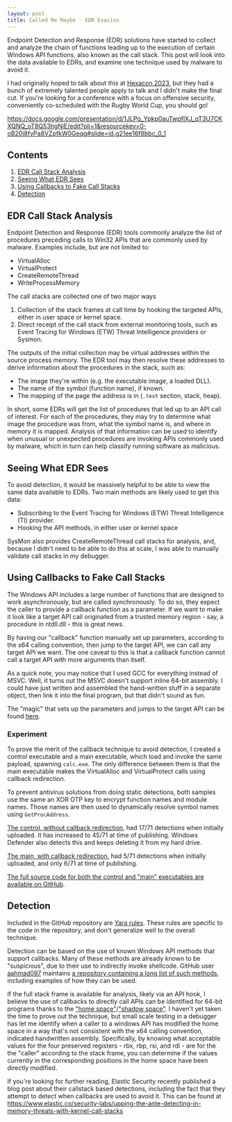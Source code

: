 ```yaml
---
layout: post
title: Called Me Maybe - EDR Evasion
---
```


Endpoint Detection and Response (EDR) solutions have started to collect and analyze
the chain of functions leading up to the execution of certain Windows API
functions, also known as the call stack. This post will look into the data
available to EDRs, and examine one technique used by malware to avoid it. 

I had originally hoped to talk about this at [Hexacon 2023](https://hexacon.fr),
but they had a bunch of extremely talented people apply to talk and I didn't
make the final cut. If you're looking for a conference with a focus on offensive
security, conveniently co-scheduled with the Rugby World Cup, you should go!

https://docs.google.com/presentation/d/1JLPq_Ypkp0auTwpflXJ_qT3U7CKXQNQ_oT8Q53hgNiE/edit?pli=1&resourcekey=0-oB20j8fvPa8VZpfkW0Geqg#slide=id.g21ee16f8bbc_0_1 


## Contents

1. [EDR Call Stack Analysis](#edr-call-stack-analysis)
2. [Seeing What EDR Sees](#seeing-what-edr-sees)
3. [Using Callbacks to Fake Call Stacks](#using-callbacks-to-fake-call-stacks)
4. [Detection](#detection)

## EDR Call Stack Analysis

Endpoint Detection and Response (EDR) tools commonly analyze the list of
procedures preceding calls to Win32 APIs that are commonly used by malware.
Examples include, but are not limited to:
* VirtualAlloc
* VirtualProtect
* CreateRemoteThread
* WriteProcessMemory

The call stacks are collected one of two major ways
1. Collection of the stack frames at call time by hooking the targeted APIs,
either in user space or kernel space.
2. Direct receipt of the call stack from external monitoring tools, such as
Event Tracing for Windows (ETW) Threat Intelligence providers or Sysmon.

The outputs of the initial collection may be virtual addresses within the
source process memory. The EDR tool may then resolve these addresses to derive
information about the procedures in the stack, such as:
* The image they're within (e.g. the executable image, a loaded DLL).
* The name of the symbol (function name), if known.
* The mapping of the page the address is in (`.text` section, stack, heap).

In short, some EDRs will get the list of procedures that led up to an API call
of interest. For each of the procedures, they may try to determine what image
the procedure was from, what the symbol name is, and where in memory it is
mapped. Analysis of that information can be used to identify when unusual or
unexpected procedures are invoking APIs commonly used by malware, which in turn
can help classify running software as malicious.

## Seeing What EDR Sees

To avoid detection, it would be massively helpful to be able to view the same
data available to EDRs. Two main methods are likely used to get this data:
*   Subscribing to the Event Tracing for Windows (ETW) Threat Intelligence (TI)
    provider.
*   Hooking the API methods, in either user or kernel space

SysMon also provides CreateRemoteThread call stacks for analysis, and, because
I didn't need to be able to do this at scale, I was able to manually validate
call stacks in my debugger. 

## Using Callbacks to Fake Call Stacks

The Windows API includes a large number of functions that are designed to work
asynchronously, but are called synchronously. To do so, they expect the caller
to provide a callback function as a parameter. If we want to make it look like
a target API call originated from a trusted memory region - say, a procedure in
ntdll.dll - this is great news.

By having our "callback" function manually set up parameters, according to the
x64 calling convention, then jump to the target API, we can call any target API
we want. The one caveat to this is that a callback function cannot call a
target API with more arguments than itself.

As a quick note, you may notice that I used GCC for everything instead of MSVC.
Well, it turns out the MSVC doesn't support inline 64-bit assembly. I could
have just written and assembled the hand-written stuff in a separate object,
then link it into the final program, but that didn't sound as fun.

The "magic" that sets up the parameters and jumps to the target API can be
found [here](https://github.com/micrictor/windows-api-proxy/blob/hexacon/thunk.h).

### Experiment

To prove the merit of the callback technique to avoid detection, I created a
control executable and a main executable, which load and invoke the same
payload, spawning `calc.exe`. The only difference between them is that the
main executable makes the VirtualAlloc and VirtualProtect calls using callback
redirection.

To prevent antivirus solutions from doing static detections, both samples use
the same an XOR OTP key to encrypt function names and module names. Those names
are then used to dynamically resolve symbol names using `GetProcAddress`.

[The control, without callback redirection,](https://www.virustotal.com/gui/file/99bcdbde638353fa59f2ce91c0ff7c27f7c2d5cbaf3f2cb720920f436316b8f4?nocache=1)
had 17/71 detections when initially uploaded. It has increased to 45/71 at time
of publishing. Windows Defender also detects this and keeps deleting it from my
hard drive.

[The main, with callback redirection,](https://www.virustotal.com/gui/file/f2f44f72fd1f12bf184327e1a9a79e65eb8b100146ccbe73749f41a41084fbd2?nocache=1)
had 5/71 detections when initially uploaded, and only 6/71 at time of
publishing.

[The full source code for both the control and "main" executables are available on GitHub](https://github.com/micrictor/windows-api-proxy/tree/hexacon).

## Detection

Included in the GitHub repository are [Yara rules](https://github.com/micrictor/windows-api-proxy/tree/hexacon/detections).
These rules are specific to the code in the repository, and don't generalize
well to the overall technique.

Detection can be based on the use of known Windows API methods that support
callbacks. Many of these methods are already known to be "suspicious", due to
their use to indirectly invoke shellcode. GitHub user
[aahmad097](https://github.com/aahmad097) maintains
[a repository containing a long list of such methods](https://github.com/aahmad097/AlternativeShellcodeExec),
including examples of how they can be used.

If the full stack frame is available for analysis, likely via an API hook, I
believe the use of callbacks to directly call APIs can be identified for 64-bit
programs thanks to the ["home space"](https://learn.microsoft.com/en-us/archive/blogs/ntdebugging/challenges-of-debugging-optimized-x64-code)/["shadow space"](https://masm32.com/board/index.php?topic=9227.0).
I haven't yet taken the time to prove out the technique, but small scale
testing in a debugger has let me identify when a caller to a windows API has
modified the home space in a way that's not consistent with the x64 calling
convention, indicated handwritten assembly. Specifically, by knowing what
acceptable values for the four preserved registers - rbx, rbp, rsi, and rdi -
are for the the "caller" according to the stack frame, you can determine if
the values currently in the corresponding positions in the home space have
been directly modified.

If you're looking for further reading, Elastic Security recently published a
blog post about their callstack based detections, including the fact that they
attempt to detect when callbacks are used to avoid it. This can be found at
https://www.elastic.co/security-labs/upping-the-ante-detecting-in-memory-threats-with-kernel-call-stacks

